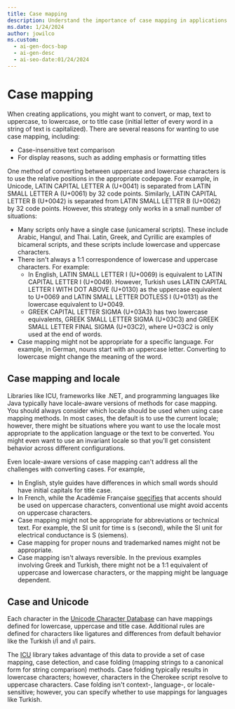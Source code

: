 ```yaml
---
title: Case mapping
description: Understand the importance of case mapping in applications and the challenges it presents in different languages and locales.
ms.date: 1/24/2024
author: jowilco
ms.custom:
  - ai-gen-docs-bap
  - ai-gen-desc
  - ai-seo-date:01/24/2024
---
```


# Case mapping

When creating applications, you might want to convert, or map, text to uppercase, to lowercase, or to title case (initial letter of every word in a string of text is capitalized). There are several reasons for wanting to use case mapping, including:

- Case-insensitive text comparison
- For display reasons, such as adding emphasis or formatting titles

One method of converting between uppercase and lowercase characters is to use the relative positions in the appropriate codepage. For example, in Unicode, LATIN CAPITAL LETTER A (U+0041) is separated from LATIN SMALL LETTER A (U+0061) by 32 code points. Similarly, LATIN CAPITAL LETTER B (U+0042) is separated from LATIN SMALL LETTER B (U+0062) by 32 code points. However, this strategy only works in a small number of situations:

- Many scripts only have a single case (unicameral scripts). These include Arabic, Hangul, and Thai. Latin, Greek, and Cyrillic are examples of bicameral scripts, and these scripts include lowercase and uppercase characters.
- There isn't always a 1:1 correspondence of lowercase and uppercase characters. For example:
  - In English, LATIN SMALL LETTER I (U+0069) is equivalent to LATIN CAPITAL LETTER I (U+0049). However, Turkish uses LATIN CAPITAL LETTER I WITH DOT ABOVE (U+0130) as the uppercase equivalent to U+0069 and LATIN SMALL LETTER DOTLESS I (U+0131) as the lowercase equivalent to U+0049.
  - GREEK CAPITAL LETTER SIGMA (U+03A3) has two lowercase equivalents, GREEK SMALL LETTER SIGMA (U+03C3) and GREEK SMALL LETTER FINAL SIGMA (U+03C2), where U+03C2 is only used at the end of words.
- Case mapping might not be appropriate for a specific language. For example, in German, nouns start with an uppercase letter. Converting to lowercase might change the meaning of the word.

## Case mapping and locale

Libraries like ICU, frameworks like .NET, and programming languages like Java typically have locale-aware versions of methods for case mapping. You should always consider which locale should be used when using case mapping methods. In most cases, the default is to use the current locale; however, there might be situations where you want to use the locale most appropriate to the application language or the text to be converted. You might even want to use an invariant locale so that you'll get consistent behavior across different configurations.

Even locale-aware versions of case mapping can't address all the challenges with converting cases. For example,

- In English, style guides have differences in which small words should have initial capitals for title case.
- In French, while the Académie Française [specifies](https://www.academie-francaise.fr/questions-de-langue#5_strong-em-accentuation-des-majuscules-em-strong) that accents should be used on uppercase characters, conventional use might avoid accents on uppercase characters.
- Case mapping might not be appropriate for abbreviations or technical text. For example, the SI unit for time is s (second), while the SI unit for electrical conductance is S (siemens).
- Case mapping for proper nouns and trademarked names might not be appropriate.
- Case mapping isn't always reversible. In the previous examples involving Greek and Turkish, there might not be a 1:1 equivalent of uppercase and lowercase characters, or the mapping might be language dependent.

## Case and Unicode

Each character in the [Unicode Character Database](https://unicode.org/ucd/) can have mappings defined for lowercase, uppercase and title case. Additional rules are defined for characters like ligatures and differences from default behavior like the Turkish i/İ and ı/I pairs.

The [ICU](https://icu.unicode.org/) library takes advantage of this data to provide a set of case mapping, case detection, and case folding (mapping strings to a canonical form for string comparison) methods. Case folding typically results in lowercase characters; however, characters in the Cherokee script resolve to uppercase characters. Case folding isn't context-, language-, or locale-sensitive; however, you can specify whether to use mappings for languages like Turkish.

